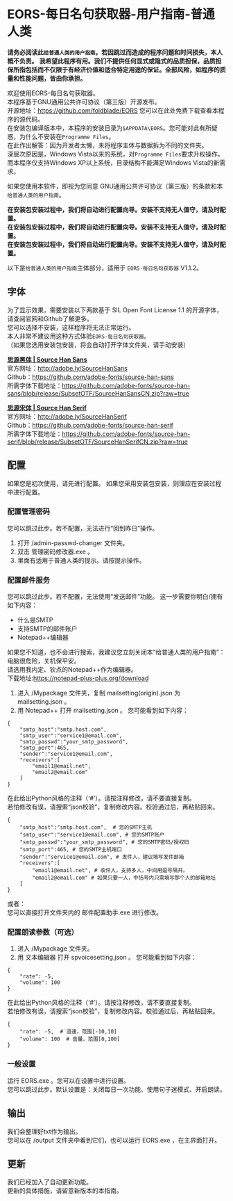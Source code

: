 # EORS-每日名句获取器-用户指南-普通人类

**请务必阅读此`给普通人类的用户指南`。若因跳过而造成的程序问题和时间损失，本人概不负责。**
**我希望此程序有用。我们不提供任何显式或隐式的品质担保，品质担保所指包括而不仅限于有经济价值和适合特定用途的保证。全部风险，如程序的质量和性能问题，皆由你承担。**

欢迎使用EORS-每日名句获取器。  
本程序基于GNU通用公共许可协议（第三版）开源发布。  
开源地址：https://github.com/foldblade/EORS 您可以在此处免费下载查看本程序的源代码。    
在安装包编译版本中，本程序的安装目录为`$APPDATA\EORS`。您可能对此有所疑惑，为什么不安装在`Programme Files`。  
在此作出解答：因为开发者太懒，未将程序主体与数据拆为不同的文件夹。  
深层次原因是，Windows Vista以来的系统，对`Programme Files`要求升权操作。而本程序仅支持Windows XP以上系统，目录结构不能满足Windows Vista的新需求。  

如果您使用本软件，即视为您同意 GNU通用公共许可协议（第三版）的条款和本`给普通人类的用户指南`。  
 
**在安装包安装过程中，我们将自动进行配置向导。安装不支持无人值守，请及时配置。**  
**在安装包安装过程中，我们将自动进行配置向导。安装不支持无人值守，请及时配置。**  
**在安装包安装过程中，我们将自动进行配置向导。安装不支持无人值守，请及时配置。**  

以下是`给普通人类的用户指南`主体部分，适用于 `EORS-每日名句获取器` V1.1.2。   

## 字体
为了显示效果，需要安装以下两款基于 SIL Open Font License 1.1 的开源字体，请查阅官网和Github了解更多。  
您可以选择不安装，这样程序将无法正常运行。    
本人非常不建议用这种方式体验`EORS-每日名句获取器`。  
（如果您选用安装包安装，将会自动打开字体文件夹，请手动安装）  

**[思源黑体 | Source Han Sans](http://adobe.ly/SourceHanSans)**  
官方网址：http://adobe.ly/SourceHanSans  
Github：https://github.com/adobe-fonts/source-han-sans  
所需字体下载地址：https://github.com/adobe-fonts/source-han-sans/blob/release/SubsetOTF/SourceHanSansCN.zip?raw=true

**[思源宋体 | Source Han Serif ](http://adobe.ly/SourceHanSerif)**  
官方网址：http://adobe.ly/SourceHanSerif  
Github：https://github.com/adobe-fonts/source-han-serif  
所需字体下载地址：https://github.com/adobe-fonts/source-han-serif/blob/release/SubsetOTF/SourceHanSerifCN.zip?raw=true

## 配置
如果您是初次使用，请先进行配置。
如果您采用安装包安装，则理应在安装过程中进行配置。

### 配置管理密码
您可以跳过此步。若不配置，无法进行“回到昨日”操作。
1. 打开 /admin-passwd-changer 文件夹。
2. 双击 管理密码修改器.exe 。
3. 里面有适用于普通人类的提示。请按提示操作。

### 配置邮件服务
您可以跳过此步。若不配置，无法使用“发送邮件”功能。
这一步需要你明白/拥有如下内容：
* 什么是SMTP
* 支持SMTP的邮件账户
* Notepad++编辑器

如果您不知道，也不会进行搜索，我建议您立刻关闭本“给普通人类的用户指南”：电脑很危险，关机保平安。  
请选用我内定、钦点的Notepad++作为编辑器。  
下载地址:https://notepad-plus-plus.org/download
1. 进入 /Mypackage 文件夹，复制 mailsetting(origin).json 为 mailsetting.json 。
2. 用 Notepad++ 打开 mailsetting.json 。
您可能看到如下内容：
```
{
    "smtp_host":"smtp.host.com",
    "smtp_user":"service1@email.com",
    "smtp_passwd":"your_smtp_password",
    "smtp_port":465,
    "sender":"service1@email.com",
    "receivers":[
        "email1@email.net",
        "email2@email.com"
    ]
}
```
在此给出Python风格的注释（‘#’）。请按注释修改，请不要直接复制。  
若怕修改有误，请搜索“json校验”，复制修改内容。校验通过后，再粘贴回来。
```
{
    "smtp_host":"smtp.host.com",  # 您的SMTP主机
    "smtp_user":"service1@email.com", # 您的SMTP账户
    "smtp_passwd":"your_smtp_password", # 您的SMTP密码/授权码
    "smtp_port":465, # 您的SMTP主机端口
    "sender":"service1@email.com", # 发件人，建议填写发件邮箱
    "receivers":[
        "email1@email.net", # 收件人，支持多人，中间用逗号隔开。
        "email2@email.com" # 如果只要一人，中括号内只需填写那个人的邮箱地址
    ]
}
```
或者：  
您可以直接打开文件夹内的 邮件配置助手.exe 进行修改。

### 配置朗读参数（可选）
1. 进入 /Mypackage 文件夹。
2. 用 文本编辑器 打开 spvoicesetting.json 。
您可能看到如下内容：
```
{
    "rate": -5,
    "volume": 100
}
```
在此给出Python风格的注释（‘#’）。请按注释修改，请不要直接复制。  
若怕修改有误，请搜索“json校验”，复制修改内容。校验通过后，再粘贴回来。
```
{
    "rate": -5,  # 语速，范围[-10,10]
    "volume": 100  # 音量，范围[0,100]
}
```

### 一般设置
运行 EORS.exe 。您可以在设置中进行设置。  
您可以跳过此步。默认设置是：关闭每日一次功能、使用句子迷模式、开启朗读。

## 输出
我们会整理好txt作为输出。  
您可以在 /output 文件夹中看到它们，也可以运行 EORS.exe ，在主界面打开。

## 更新
我们已经加入了自动更新功能。  
更新的具体措施，请留意新版本的本指南。